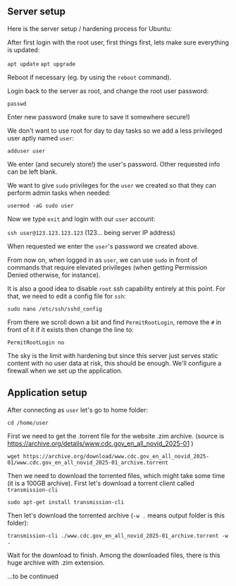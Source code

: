 ## Server setup

Here is the server setup / hardening process for Ubuntu:

After first login with the root user, first things first, lets make sure everything is updated:

`apt update`
`apt upgrade`

Reboot if necessary (eg. by using the `reboot` command).

Login back to the server as root, and change the root user password:

`passwd`

Enter new password (make sure to save it somewhere secure!)

We don't want to use root for day to day tasks so we add a less privileged user aptly named `user`:

`adduser user`

We enter (and securely store!) the user's password. Other requested info can be left blank.

We want to give `sudo` privileges for the `user` we created so that they can perform admin tasks when needed:

`usermod -aG sudo user`

Now we type `exit` and login with our `user` account:

`ssh user@123.123.123.123` (123... being server IP address)

When requested we enter the `user`'s password we created above.

From now on, when logged in as `user`, we can use `sudo` in front of commands that require elevated privileges (when getting Permission Denied otherwise, for instance).

It is also a good idea to disable `root` ssh capability entirely at this point. For that, we need to edit a config file for `ssh`:

`sudo nano /etc/ssh/sshd_config`

From there we scroll down a bit and find `PermitRootLogin`, remove the `#` in front of it if it exists then change the line to:

`PermitRootLogin no`

The sky is the limit with hardening but since this server just serves static content with no user data at risk, this should be enough. We'll configure a firewall when we set up the application.

## Application setup

After connecting as `user` let's go to home folder:

`cd /home/user`

First we need to get the .torrent file for the website .zim archive. (source is https://archive.org/details/www.cdc.gov_en_all_novid_2025-01 )

`wget https://archive.org/download/www.cdc.gov_en_all_novid_2025-01/www.cdc.gov_en_all_novid_2025-01_archive.torrent`

Then we need to download the torrented files, which might take some time (it is a 100GB archive). First let's download a torrent client called `transmission-cli`

`sudo apt-get install transmission-cli`

Then let's download the torrented archive (`-w .` means output folder is this folder):

`transmission-cli ./www.cdc.gov_en_all_novid_2025-01_archive.torrent -w .`

Wait for the download to finish. Among the downloaded files, there is this huge archive with .zim extension.

...to be continued